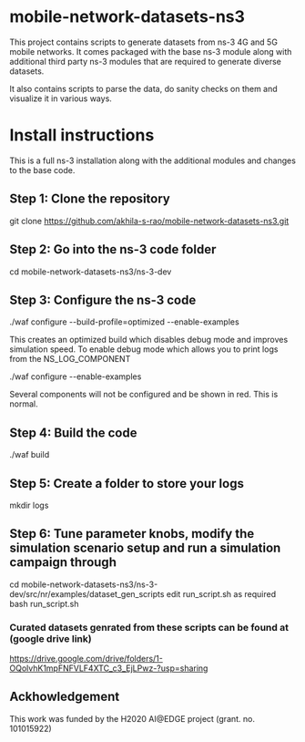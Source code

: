 # mobile-network-datasets-ns3
This project contains scripts to generate datasets from ns-3 4G and 5G mobile networks. It comes packaged with the base ns-3 module along with additional third party ns-3 modules that are required to generate diverse datasets. 

It also contains scripts to parse the data, do sanity checks on them and visualize it in various ways.  

# Install instructions
This is a full ns-3 installation along with the additional modules and changes to the base code. 

## Step 1: Clone the repository 
git clone https://github.com/akhila-s-rao/mobile-network-datasets-ns3.git

## Step 2: Go into the ns-3 code folder 
cd mobile-network-datasets-ns3/ns-3-dev 

## Step 3: Configure the ns-3 code
./waf configure --build-profile=optimized --enable-examples 

This creates an optimized build which disables debug mode and improves simulation speed.
To enable debug mode which allows you to print logs from the NS_LOG_COMPONENT 

./waf configure --enable-examples

Several components will not be configured and be shown in red. This is normal. 

## Step 4: Build the code
./waf build

## Step 5: Create a folder to store your logs
mkdir logs
 
## Step 6: Tune parameter knobs, modify the simulation scenario setup and run a simulation campaign through   
cd mobile-network-datasets-ns3/ns-3-dev/src/nr/examples/dataset_gen_scripts 
edit run_script.sh as required
bash run_script.sh 

### Curated datasets genrated from these scripts can be found at (google drive link)
https://drive.google.com/drive/folders/1-OQolvhK1mpFNFVLF4XTC_c3_EjLPwz-?usp=sharing


## Ackhowledgement
This work was funded by the H2020 AI@EDGE project (grant. no. 101015922)

